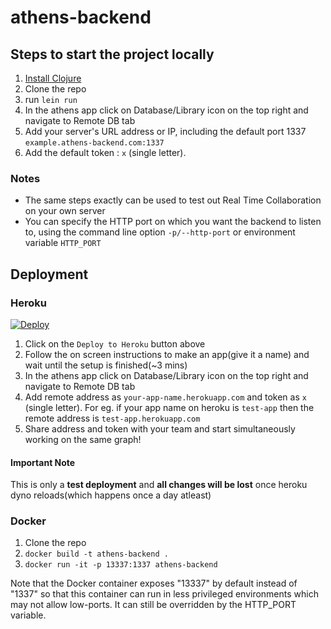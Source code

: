 # athens-backend

## Steps to start the project locally

1. [Install Clojure](https://purelyfunctional.tv/guide/how-to-install-clojure/)
3. Clone the repo
4. run `lein run`
5. In the athens app click on Database/Library icon on the top right and navigate to Remote DB tab
6. Add your server's URL address or IP, including the default port 1337 `example.athens-backend.com:1337`
7. Add the default token : `x` (single letter).

### Notes

* The same steps exactly can be used to test out Real Time Collaboration on your own server
* You can specify the HTTP port on which you want the backend to listen to, using the command line option `-p/--http-port` or environment variable `HTTP_PORT`

## Deployment

### Heroku


[![Deploy](https://www.herokucdn.com/deploy/button.svg)](https://heroku.com/deploy)

1. Click on the `Deploy to Heroku` button above
2. Follow the on screen instructions to make an app(give it a name) and wait until the setup is finished(~3 mins)
3. In the athens app click on Database/Library icon on the top right and navigate to Remote DB tab
4. Add remote address as `your-app-name.herokuapp.com` and token as `x` (single letter). For eg. if your app name on heroku is `test-app` then the remote address is `test-app.herokuapp.com`
5. Share address and token with your team and start simultaneously working on the same graph!

#### Important Note

This is only a **test deployment** and **all changes will be lost** once heroku dyno reloads(which happens once a day atleast)


### Docker

1. Clone the repo
2. `docker build -t athens-backend .`
3. `docker run -it -p 13337:1337 athens-backend`

Note that the Docker container exposes "13337" by default instead of "1337" so that this container can run in less privileged environments which may not allow low-ports. It can still be overridden by the HTTP_PORT variable.
